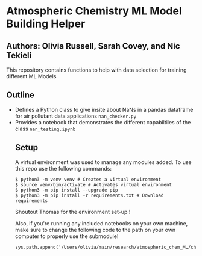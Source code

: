# Atmospheric Chemistry ML Model Building Helper
## Authors: Olivia Russell, Sarah Covey, and Nic Tekieli 
This repository contains functions to help with data selection for training different ML Models

## Outline

<ul>
  <li>Defines a Python class to give insite about NaNs in a pandas dataframe for air pollutant data applications <code>nan_checker.py</code> </li>
  <li>Provides a notebook that demonstrates the different capabiltiies of the class <code>nan_testing.ipynb</code> </li>
</li>

## Setup 

A virtual environment was used to manage any modules added. To use this repo use the following commands:

```
$ python3 -m venv venv # Creates a virtual environment
$ source venv/bin/activate # Activates virtual environment
$ python3 -m pip install --upgrade pip
$ python3 -m pip install -r requirements.txt # Download requirements
```

Shoutout Thomas for the environment set-up !

Also, if you're running any included notebooks on your own machine, make sure to change the following code to the path on your own computer to properly use the submodule!
```
sys.path.append('/Users/olivia/main/research/atmospheric_chem_ML/chem150')
```
